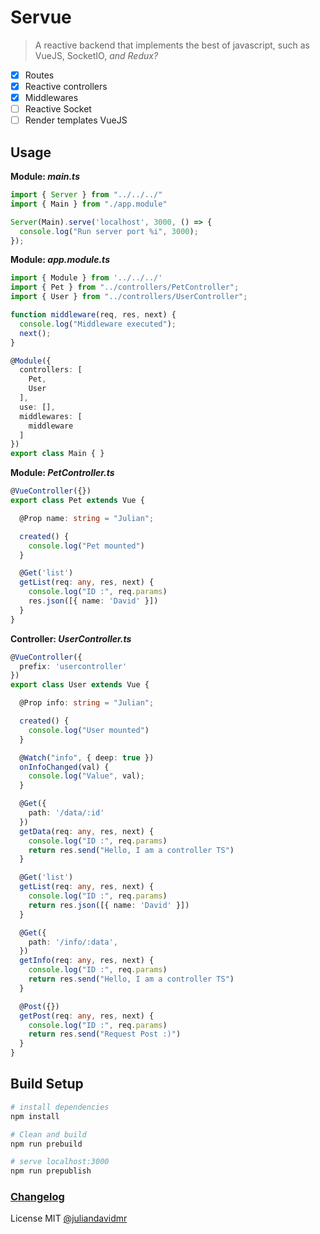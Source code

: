 # Servue

> A reactive backend that implements the best of javascript, such as VueJS, SocketIO, _and Redux?_

- [x] Routes
- [x] Reactive controllers
- [x] Middlewares
- [ ] Reactive Socket
- [ ] Render templates VueJS

## Usage

**Module: _main.ts_**
```ts
import { Server } from "../../../"
import { Main } from "./app.module"

Server(Main).serve('localhost', 3000, () => {
  console.log("Run server port %i", 3000);  
});
```

**Module: _app.module.ts_**
```ts
import { Module } from '../../../'
import { Pet } from "../controllers/PetController";
import { User } from "../controllers/UserController";

function middleware(req, res, next) {
  console.log("Middleware executed");
  next();
}

@Module({
  controllers: [
    Pet,
    User
  ],
  use: [],
  middlewares: [
    middleware
  ]
})
export class Main { }
```

**Module: _PetController.ts_**
```ts
@VueController({})
export class Pet extends Vue {

  @Prop name: string = "Julian";

  created() {
    console.log("Pet mounted")
  }

  @Get('list')
  getList(req: any, res, next) {
    console.log("ID :", req.params)
    res.json([{ name: 'David' }])
  }
}
```

**Controller: _UserController.ts_**
```typescript
@VueController({
  prefix: 'usercontroller'
})
export class User extends Vue {

  @Prop info: string = "Julian";

  created() {
    console.log("User mounted")
  }

  @Watch("info", { deep: true })
  onInfoChanged(val) {
    console.log("Value", val);
  }

  @Get({
    path: '/data/:id'
  })
  getData(req: any, res, next) {
    console.log("ID :", req.params)
    return res.send("Hello, I am a controller TS")
  }

  @Get('list')
  getList(req: any, res, next) {
    console.log("ID :", req.params)
    return res.json([{ name: 'David' }])
  }

  @Get({
    path: '/info/:data',
  })
  getInfo(req: any, res, next) {
    console.log("ID :", req.params)
    return res.send("Hello, I am a controller TS")
  }

  @Post({})
  getPost(req: any, res, next) {
    console.log("ID :", req.params)
    return res.send("Request Post :)")
  }
}
```

## Build Setup

``` bash
# install dependencies
npm install

# Clean and build
npm run prebuild

# serve localhost:3000
npm run prepublish
```

### [Changelog](./docs/History.md)

License MIT [@juliandavidmr](https://github.com/juliandavidmr)

